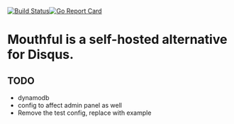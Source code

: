 [![Build Status](https://travis-ci.org/vkuznecovas/mouthful.svg?branch=master)](https://travis-ci.org/vkuznecovas/mouthful)[![Go Report Card](https://goreportcard.com/badge/github.com/vkuznecovas/mouthful)](https://goreportcard.com/report/github.com/vkuznecovas/mouthful)

# Mouthful is a self-hosted alternative for Disqus.


## TODO
* dynamodb
* config to affect admin panel as well
* Remove the test config, replace with example
